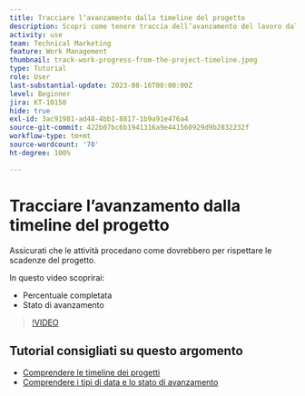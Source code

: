 ```yaml
---
title: Tracciare l’avanzamento dalla timeline del progetto
description: Scopri come tenere traccia dell’avanzamento del lavoro dalla timeline del progetto in  [!DNL  Workfront]  utilizzando percentuali di completamento, stato, assegnazioni o vincoli.
activity: use
team: Technical Marketing
feature: Work Management
thumbnail: track-work-progress-from-the-project-timeline.jpeg
type: Tutorial
role: User
last-substantial-update: 2023-08-16T00:00:00Z
level: Beginner
jira: KT-10150
hide: true
exl-id: 3ac91981-ad48-4bb1-8817-1b9a91e476a4
source-git-commit: 422b07bc6b1941316a9e441560929d9b2832232f
workflow-type: tm+mt
source-wordcount: '70'
ht-degree: 100%

---
```


# Tracciare l’avanzamento dalla timeline del progetto

Assicurati che le attività procedano come dovrebbero per rispettare le scadenze del progetto.

In questo video scoprirai:

* Percentuale completata
* Stato di avanzamento

>[!VIDEO](https://video.tv.adobe.com/v/3438208/?quality=12&learn=on)


## Tutorial consigliati su questo argomento

* [Comprendere le timeline dei progetti](/help/manage-work/project-timelines/understand-project-timelines.md)
* [Comprendere i tipi di data e lo stato di avanzamento](/help/manage-work/project-timelines/understand-task-dates-and-progress-status.md)
